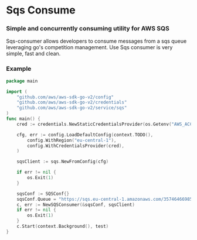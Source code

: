# Sqs Consume

### Simple and concurrently consuming utility for AWS SQS
Sqs-consumer allows developers to consume messages from a sqs queue leveraging go's competition management. Use Sqs consumer is very simple, fast and clean.

### Example
```go
package main

import (
	"github.com/aws/aws-sdk-go-v2/config"
	"github.com/aws/aws-sdk-go-v2/credentials"
	"github.com/aws/aws-sdk-go-v2/service/sqs"
)
func main() {
	cred := credentials.NewStaticCredentialsProvider(os.Getenv("AWS_ACCESS_KEY_ID"), os.Getenv("AWS_SECRET_ACCESS_KEY"), "")

	cfg, err := config.LoadDefaultConfig(context.TODO(),
		config.WithRegion("eu-central-1"),
		config.WithCredentialsProvider(cred),
	)

	sqsClient := sqs.NewFromConfig(cfg)

	if err != nil {
		os.Exit(1)
	}

	sqsConf := SQSConf{}
	sqsConf.Queue = "https://sqs.eu-central-1.amazonaws.com/357464669851/panop-records-queue-cron-sandbox"
	c, err := NewSQSConsumer(&sqsConf, sqsClient)
	if err != nil {
		os.Exit(1)
	}
	c.Start(context.Background(), test)
}
```